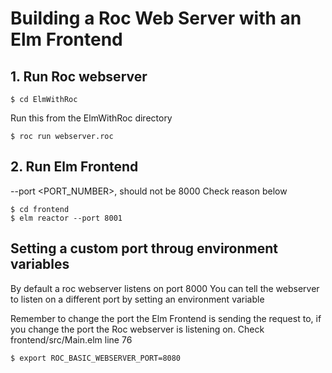 # Building a Roc Web Server with an Elm Frontend


## 1. Run Roc webserver

```
$ cd ElmWithRoc
````

Run this from the ElmWithRoc directory
```
$ roc run webserver.roc
````

## 2. Run Elm Frontend
--port <PORT_NUMBER>, should not be 8000
Check reason below

```
$ cd frontend
$ elm reactor --port 8001
````

## Setting a custom port throug environment variables

By default a roc webserver listens on port 8000
You can tell the webserver to listen on a different port by setting an environment variable

Remember to change the port the Elm Frontend is sending the request to, if you change the port
the Roc webserver is listening on. Check frontend/src/Main.elm line 76

```
$ export ROC_BASIC_WEBSERVER_PORT=8080
````

